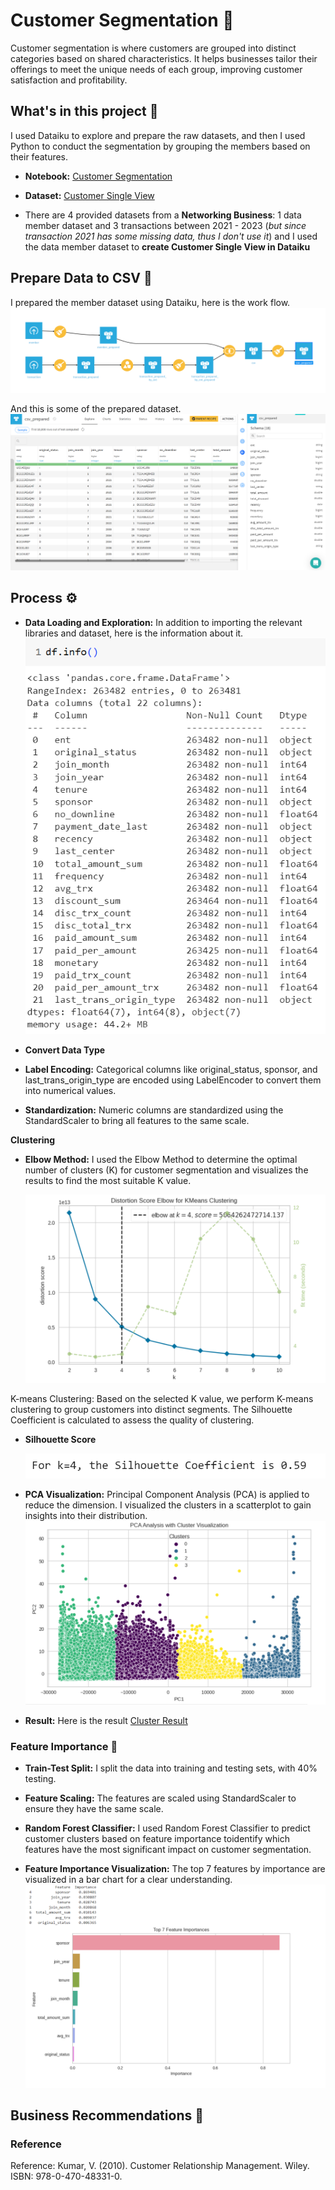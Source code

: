 # Customer Segmentation 🔎
Customer segmentation is where customers are grouped into distinct categories based on shared characteristics. It helps businesses tailor their offerings to meet the unique needs of each group, improving customer satisfaction and profitability.

## What's in this project 💼
I used Dataiku to explore and prepare the raw datasets, and then I used Python to conduct the segmentation by grouping the members based on their features.


* **Notebook:** [Customer Segmentation](https://github.com/Wkan19/MADT8101-Customer-Analytics/blob/main/Customer%20Segmentation%20and%20Product%20Recommendation/GitHub_Customer_Segmentation.ipynb)

* **Dataset:** [Customer Single View](https://github.com/Wkan19/MADT8101-Customer-Analytics/blob/main/Customer%20Segmentation%20and%20Product%20Recommendation/csv.zip)
* There are 4 provided datasets from a **Networking Business**: 1 data member dataset and 3 transactions between 2021 - 2023 (*but since transaction 2021 has some missing data, thus I don't use it*) and I used the data member dataset to **create Customer Single View in Dataiku**


## Prepare Data to CSV 🔦
I prepared the member dataset using Dataiku, here is the work flow.
  ![seg_flow](./seg_flow.png)

And this is some of the prepared dataset.
 ![seg_iku](./seg_iku.png)


## Process ⚙️

* **Data Loading and Exploration:**  In addition to importing the relevant libraries and dataset, here is the information about it.
   ![seg_csv_info](./seg_csv_info.png)
 
* **Convert Data Type**

* **Label Encoding:** Categorical columns like original_status, sponsor, and last_trans_origin_type are encoded using LabelEncoder to convert them into numerical values.

* **Standardization:** Numeric columns are standardized using the StandardScaler to bring all features to the same scale.

**Clustering** 

* **Elbow Method:** I used the Elbow Method to determine the optimal number of clusters (K) for customer segmentation and visualizes the results to find the most suitable K value.

  ![seg_elbow](./seg_elbow.png)
 
K-means Clustering: Based on the selected K value, we perform K-means clustering to group customers into distinct segments. The Silhouette Coefficient is calculated to assess the quality of clustering.
* **Silhouette Score**

   ![seg_sill](./seg_sill.png)

* **PCA Visualization:** Principal Component Analysis (PCA) is applied to reduce the dimension. I visualized the clusters in a scatterplot to gain insights into their distribution.
   ![seg_pca](./seg_pca.png)
  
* **Result:** Here is the result [Cluster Result](https://github.com/Wkan19/MADT8101-Customer-Analytics/blob/main/Customer%20Segmentation%20and%20Product%20Recommendation/cluster_results.zip)



### Feature Importance 🏅

* **Train-Test Split:** I split the data into training and testing sets, with 40% testing.

* **Feature Scaling:** The features are scaled using StandardScaler to ensure they have the same scale.

* **Random Forest Classifier:** I used Random Forest Classifier to predict customer clusters based on feature importance toidentify which features have the most significant impact on customer segmentation.

* **Feature Importance Visualization:**  The top 7 features by importance are visualized in a bar chart for a clear understanding.
   ![seg_features](./seg_features.png)
  
## Business Recommendations 🌟



### Reference
Reference: Kumar, V. (2010). Customer Relationship Management. Wiley. ISBN: 978-0-470-48331-0.
